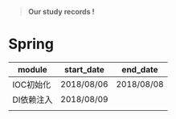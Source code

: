 > **Our study records !**

# Spring

| module    | start_date | end_date |
| --------- | ---------- | -------- |
| IOC初始化 | 2018/08/06  | 2018/08/08 |
| DI依赖注入 | 2018/08/09 |          |
|           |            |          |

